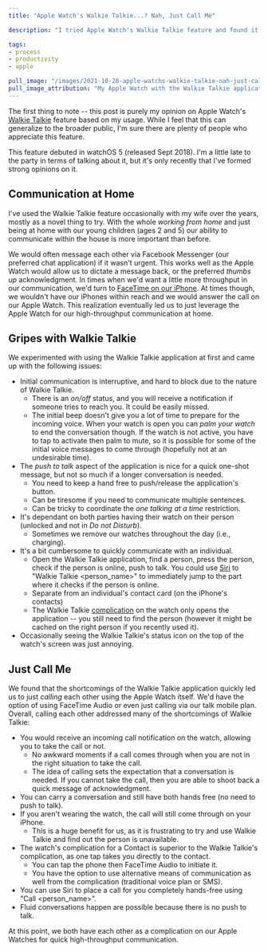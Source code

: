 ```yaml
---
title: "Apple Watch's Walkie Talkie...? Nah, Just Call Me"

description: "I tried Apple Watch's Walkie Talkie feature and found it pretty much useless compared to just calling someone. Read to find out the reasons behind my opinion, and why calling on the Apple Watch is just better overall."

tags:
- process
- productivity
- apple

pull_image: "/images/2021-10-28-apple-watchs-walkie-talkie-nah-just-call-me/walkie-talkie-watch.jpg"
pull_image_attribution: "My Apple Watch with the Walkie Talkie application attempting to connect to my wife."
---
```


The first thing to note -- this post is purely my opinion on Apple Watch's [Walkie Talkie](https://support.apple.com/en-us/HT208917) feature based on my usage. While I feel that this can generalize to the broader public, I'm sure there are plenty of people who appreciate this feature.

This feature debuted in watchOS 5 (released Sept 2018). I'm a little late to the party in terms of talking about it, but it's only recently that I've formed strong opinions on it.

## Communication at Home

I've used the Walkie Talkie feature occasionally with my wife over the years, mostly as a novel thing to try. With the whole _working from home_ and just being at home with our young children (ages 2 and 5) our ability to communicate within the house is more important than before.

We would often message each other via Facebook Messenger (our preferred chat application) if it wasn't urgent. This works well as the Apple Watch would allow us to dictate a message back, or the preferred _thumbs up_ acknowledgment. In times when we'd want a little more throughput in our communication, we'd turn to [FaceTime on our iPhone](https://support.apple.com/en-ca/HT204380). At times though, we wouldn't have our iPhones within reach and we would answer the call on our Apple Watch. This realization eventually led us to just leverage the Apple Watch for our high-throughput communication at home.

## Gripes with Walkie Talkie

We experimented with using the Walkie Talkie application at first and came up with the following issues:

- Initial communication is interruptive, and hard to block due to the nature of Walkie Talkie.
  - There is an _on/off_ status, and you will receive a notification if someone tries to reach you. It could be easily missed.
  - The initial beep doesn't give you a lot of time to prepare for the incoming voice. When your watch is open you can _palm your watch_ to end the conversation though. If the watch is not active, you have to tap to activate then palm to mute, so it is possible for some of the initial voice messages to come through (hopefully not at an undesirable time).
- The _push to talk_ aspect of the application is nice for a quick one-shot message, but not so much if a longer conversation is needed.
  - You need to keep a hand free to push/release the application's button.
  - Can be tiresome if you need to communicate multiple sentences.
  - Can be tricky to coordinate the _one talking at a time_ restriction.
- It's dependant on both parties having their watch on their person (unlocked and not in _Do not Disturb_).
  - Sometimes we remove our watches throughout the day (i.e., charging).
- It's a bit cumbersome to quickly communicate with an individual.
  - Open the Walkie Talkie application, find a person, press the person, check if the person is online, push to talk. You could use [Siri](https://www.apple.com/ca/siri/) to "Walkie Talkie \<person_name\>" to immediately jump to the part where it checks if the person is online.
  - Separate from an individual's contact card (on the iPhone's contacts)
  - The Walkie Talkie [complication](https://developer.apple.com/design/human-interface-guidelines/watchos/overview/complications/) on the watch only opens the application -- you still need to find the person (however it might be cached on the right person if you recently used it).
- Occasionally seeing the Walkie Talkie's status icon on the top of the watch's screen was just annoying.

## Just Call Me

We found that the shortcomings of the Walkie Talkie application quickly led us to just _calling_ each other using the Apple Watch itself. We'd have the option of using FaceTime Audio or even just calling via our talk mobile plan. Overall, calling each other addressed many of the shortcomings of Walkie Talkie:

- You would receive an incoming call notification on the watch, allowing you to take the call or not.
  - No awkward moments if a call comes through when you are not in the right situation to take the call.
  - The idea of calling sets the expectation that a conversation is needed. If you cannot take the call, then you are able to shoot back a quick message of acknowledgment.
- You can carry a conversation and still have both hands free (no need to push to talk).
- If you aren't wearing the watch, the call will still come through on your iPhone.
  - This is a huge benefit for us, as it is frustrating to try and use Walkie Talkie and find out the person is unavailable.
- The watch's complication for a Contact is superior to the Walkie Talkie's complication, as one tap takes you directly to the contact.
  - You can tap the phone then FaceTime Audio to initiate it.
  - You have the option to use alternative means of communication as well from the complication (traditional voice plan or SMS).
- You can use Siri to place a call for you completely hands-free using "Call \<person_name\>".
- Fluid conversations happen are possible because there is no push to talk.

At this point, we both have each other as a complication on our Apple Watches for quick high-throughput communication.
